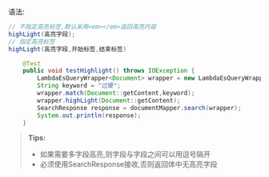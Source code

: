 语法:
```java
// 不指定高亮标签,默认采用<em></em>返回高亮内容
highLight(高亮字段);
// 指定高亮标签
highLight(高亮字段,开始标签,结束标签)
```
```java
    @Test
    public void testHighlight() throws IOException {
        LambdaEsQueryWrapper<Document> wrapper = new LambdaEsQueryWrapper<>();
        String keyword = "过硬";
        wrapper.match(Document::getContent,keyword);
        wrapper.highLight(Document::getContent);
        SearchResponse response = documentMapper.search(wrapper);
        System.out.println(response);
    }
```
> **Tips:**
> - 如果需要多字段高亮,则字段与字段之间可以用逗号隔开
> - 必须使用SearchResponse接收,否则返回体中无高亮字段
> 

